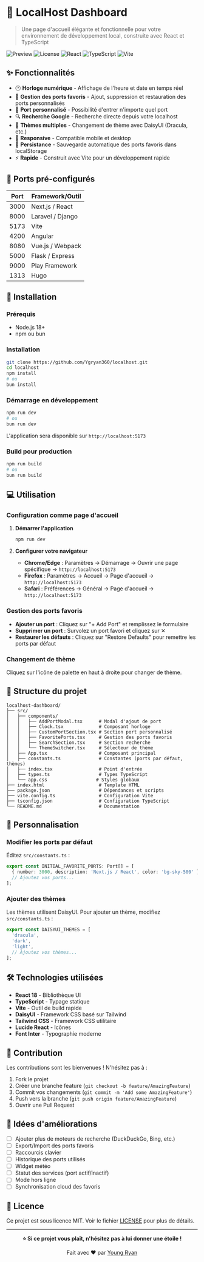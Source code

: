 # 🚀 LocalHost Dashboard

> Une page d'accueil élégante et fonctionnelle pour votre environnement de développement local, construite avec React et TypeScript

![Preview](https://img.shields.io/badge/Version-1.0-orange?style=for-the-badge)
![License](https://img.shields.io/badge/License-MIT-blue?style=for-the-badge)
![React](https://img.shields.io/badge/React-18.2+-blue?style=for-the-badge)
![TypeScript](https://img.shields.io/badge/TypeScript-5.0+-blue?style=for-the-badge)
![Vite](https://img.shields.io/badge/Vite-5.0+-purple?style=for-the-badge)

## ✨ Fonctionnalités

- 🕐 **Horloge numérique** - Affichage de l'heure et date en temps réel
- 🔗 **Gestion des ports favoris** - Ajout, suppression et restauration des ports personnalisés
- 🎯 **Port personnalisé** - Possibilité d'entrer n'importe quel port
- 🔍 **Recherche Google** - Recherche directe depuis votre localhost
- 🎨 **Thèmes multiples** - Changement de thème avec DaisyUI (Dracula, etc.)
- 📱 **Responsive** - Compatible mobile et desktop
- 💾 **Persistance** - Sauvegarde automatique des ports favoris dans localStorage
- ⚡ **Rapide** - Construit avec Vite pour un développement rapide

## 🎯 Ports pré-configurés

| Port | Framework/Outil  |
| ---- | ---------------- |
| 3000 | Next.js / React  |
| 8000 | Laravel / Django |
| 5173 | Vite             |
| 4200 | Angular          |
| 8080 | Vue.js / Webpack |
| 5000 | Flask / Express  |
| 9000 | Play Framework   |
| 1313 | Hugo             |

## 🚀 Installation

### Prérequis

- Node.js 18+
- npm ou bun

### Installation

```bash
git clone https://github.com/Ygryan360/localhost.git
cd localhost
npm install
# ou
bun install
```

### Démarrage en développement

```bash
npm run dev
# ou
bun run dev
```

L'application sera disponible sur `http://localhost:5173`

### Build pour production

```bash
npm run build
# ou
bun run build
```

## 💻 Utilisation

### Configuration comme page d'accueil

1. **Démarrer l'application**

   ```bash
   npm run dev
   ```

2. **Configurer votre navigateur**
   - **Chrome/Edge** : Paramètres → Démarrage → Ouvrir une page spécifique → `http://localhost:5173`
   - **Firefox** : Paramètres → Accueil → Page d'accueil → `http://localhost:5173`
   - **Safari** : Préférences → Général → Page d'accueil → `http://localhost:5173`

### Gestion des ports favoris

- **Ajouter un port** : Cliquez sur "+ Add Port" et remplissez le formulaire
- **Supprimer un port** : Survolez un port favori et cliquez sur ✕
- **Restaurer les défauts** : Cliquez sur "Restore Defaults" pour remettre les ports par défaut

### Changement de thème

Cliquez sur l'icône de palette en haut à droite pour changer de thème.

## 📁 Structure du projet

```
localhost-dashboard/
├── src/
│   ├── components/
│   │   ├── AddPortModal.tsx      # Modal d'ajout de port
│   │   ├── Clock.tsx             # Composant horloge
│   │   ├── CustomPortSection.tsx # Section port personnalisé
│   │   ├── FavoritePorts.tsx     # Gestion des ports favoris
│   │   ├── SearchSection.tsx     # Section recherche
│   │   └── ThemeSwitcher.tsx     # Sélecteur de thème
│   ├── App.tsx                   # Composant principal
│   ├── constants.ts              # Constantes (ports par défaut, thèmes)
│   ├── index.tsx                 # Point d'entrée
│   ├── types.ts                  # Types TypeScript
│   └── app.css                  # Styles globaux
├── index.html                    # Template HTML
├── package.json                  # Dépendances et scripts
├── vite.config.ts                # Configuration Vite
├── tsconfig.json                 # Configuration TypeScript
└── README.md                     # Documentation
```

## 🎨 Personnalisation

### Modifier les ports par défaut

Éditez `src/constants.ts` :

```typescript
export const INITIAL_FAVORITE_PORTS: Port[] = [
  { number: 3000, description: 'Next.js / React', color: 'bg-sky-500' },
  // Ajoutez vos ports...
];
```

### Ajouter des thèmes

Les thèmes utilisent DaisyUI. Pour ajouter un thème, modifiez `src/constants.ts` :

```typescript
export const DAISYUI_THEMES = [
  'dracula',
  'dark',
  'light',
  // Ajoutez vos thèmes...
];
```

## 🛠️ Technologies utilisées

- **React 18** - Bibliothèque UI
- **TypeScript** - Typage statique
- **Vite** - Outil de build rapide
- **DaisyUI** - Framework CSS basé sur Tailwind
- **Tailwind CSS** - Framework CSS utilitaire
- **Lucide React** - Icônes
- **Font Inter** - Typographie moderne

## 🤝 Contribution

Les contributions sont les bienvenues ! N'hésitez pas à :

1. Fork le projet
2. Créer une branche feature (`git checkout -b feature/AmazingFeature`)
3. Commit vos changements (`git commit -m 'Add some AmazingFeature'`)
4. Push vers la branche (`git push origin feature/AmazingFeature`)
5. Ouvrir une Pull Request

## 📝 Idées d'améliorations

- [ ] Ajouter plus de moteurs de recherche (DuckDuckGo, Bing, etc.)
- [ ] Export/Import des ports favoris
- [ ] Raccourcis clavier
- [ ] Historique des ports utilisés
- [ ] Widget météo
- [ ] Statut des services (port actif/inactif)
- [ ] Mode hors ligne
- [ ] Synchronisation cloud des favoris

## 📄 Licence

Ce projet est sous licence MIT. Voir le fichier [LICENSE](LICENSE) pour plus de détails.

---

<div align="center">

**⭐ Si ce projet vous plaît, n'hésitez pas à lui donner une étoile !**

Fait avec ❤️ par [Young Ryan](https://github.com/Ygryan360)

</div>
